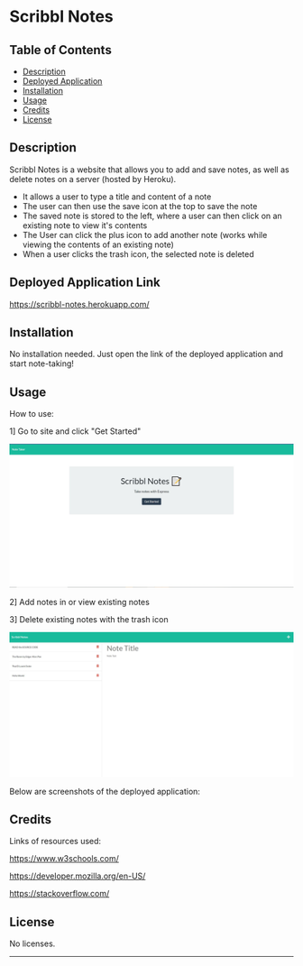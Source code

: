# Scribbl Notes

## Table of Contents

- [Description](#description)
- [Deployed Application](#deployed-application)
- [Installation](#installation)
- [Usage](#usage)
- [Credits](#credits)
- [License](#license)

## Description

Scribbl Notes is a website that allows you to add and save notes, as well as delete notes on a server (hosted by Heroku). 

- It allows a user to type a title and content of a note 
- The user can then use the save icon at the top to save the note
- The saved note is stored to the left, where a user can then click on an existing note to view it's contents
- The User can click the plus icon to add another note (works while viewing the contents of an existing note)
- When a user clicks the trash icon, the selected note is deleted

## Deployed Application Link

https://scribbl-notes.herokuapp.com/

## Installation

No installation needed. Just open the link of the deployed application and start note-taking!

## Usage

How to use:

1] Go to site and click "Get Started"

![App Homepage](Scribbl-Home.JPG)

2] Add notes in or view existing notes

3] Delete existing notes with the trash icon

![App in Use](Scribbl-Using.JPG)

Below are screenshots of the deployed application:


## Credits

Links of resources used:

https://www.w3schools.com/

https://developer.mozilla.org/en-US/

https://stackoverflow.com/

## License

No licenses.

---
